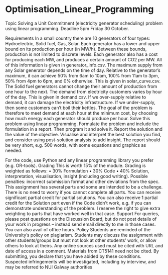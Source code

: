 # Optimisation_Linear_Programming



Topic Solving a Unit Commitment (electricity generator scheduling) problem using linear programming.
Deadline 5pm Friday 30 October.


Requirements In a small country there are 10 generators of four types: Hydroelectric, Solid fuel, Gas, Solar.
Each generator has a lower and upper bound on its production per hour (in MW/h). Between these bounds,
production is not limited to discrete levels. Each generator also has a cost for producing each MW, and
produces a certain amount of CO2 per MW. All of this information is given in generator_info.csv.
The maximum supply from any Solar generator depends on the time of day. Relative to the generator’s
maximum, it can achieve 50% from 6am to 10am, 100% from 11am to 3pm, 50% from 4pm to 6pm, and 0%
otherwise. This is given in solar_curve.csv.
The Solid fuel generators cannot change their amount of production from one hour to the next.
The demand from electricity customers varies by hour of the day. This is given in demand.csv. If we
over-supply relative to demand, it can damage the electricity infrastructure. If we under-supply, then some
customers can’t boil their kettles.
The goal of the problem is therefore to meet demand at each hour at the minimum cost, by choosing how
much energy each generator should produce per hour.
Solve this problem using linear programming. Formulate the problem and include the formulation in a report.
Then program it and solve it. Report the solution and the value of the objective. Visualise and interpret the
best solution you find, and consider using post-solution analysis to add insight. The report should be very
short, e.g. 500 words, with some equations and graphics as needed.



For the code, use Python and any linear programming library you prefer (e.g. OR-tools).
Grading This is worth 15% of the module. Grading is weighted as follows:
• 30% Formulation
• 30% Code
• 40% Solution, interpretation, visualisation, insight (including good writing).
Possible penalties: incorrect submission format and other deviations from the spec.
This assignment has several parts and some are intended to be a challenge. There is no need to worry if you
cannot complete all parts. You can receive significant partial credit for partial solutions. You can also receive
1
partial credit for the Solution part even if the Code didn’t work, e.g. if you can demonstrate understanding
of the problem. I reserve the right to give extra weighting to parts that have worked well in that case.
Support For queries, please post questions on the Discussion Board, but do not post details of your work in
progress – instead send email directly to me in those cases. You can also avail of office hours.
Policy Students are reminded of the University’s policy on plagiarism. Students may discuss the assignment
with other students/groups but must not look at other students’ work, or allow others to look at theirs. Any
online sources used must be cited with URL and date of access in a comment. Materials from CT5141 need
not be cited. By submitting, you declare that you have abided by these conditions. Suspected infringements
will be investigated, including by interview, and may be referred to NUI Galway authorities
